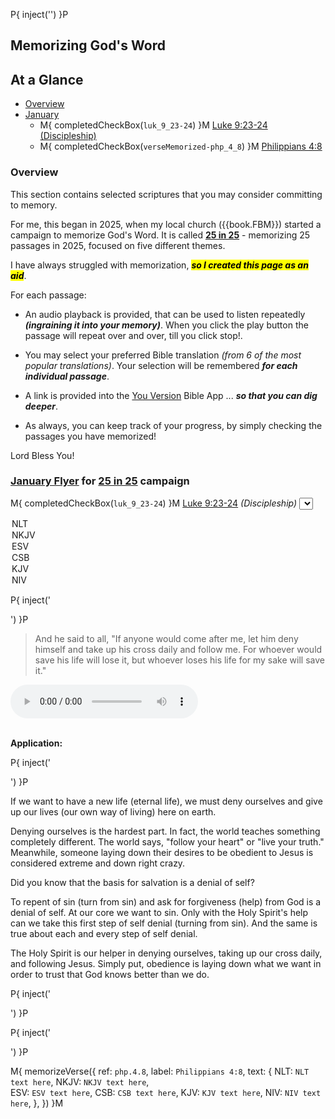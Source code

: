 <!-- mark this page so ReflectiveMemorizationData is maintained at run-time -->
P{ inject('<span id="ContainsReflectiveMemorizationData"></span>') }P

## Memorizing God's Word

## At a Glance

- [Overview](#overview)
- [January](#january-flyer-for-25-in-25-campaign)
  - M{ completedCheckBox(`luk_9_23-24`) }M [Luke 9:23-24 (Discipleship)](#luk_9_23-24)
  - M{ completedCheckBox(`verseMemorized-php_4_8`) }M [Philippians 4:8](#php_4_8)


### Overview

This section contains selected scriptures that you may consider
committing to memory.

For me, this began in 2025, when my local church ({{book.FBM}})
started a campaign to memorize God's Word.  It is called **[25 in
25](https://fbmaryville.org/25-in-25)** - memorizing 25 passages in
2025, focused on five different themes.

I have always struggled with memorization, **_<mark>so I created this page as
an aid</mark>_**.  

For each passage:

- An audio playback is provided, that can be used to listen repeatedly
  **_(ingraining it into your memory)_**.  When you click the play
  button the passage will repeat over and over, till you click stop!.

- You may select your preferred Bible translation _(from 6 of the most
  popular translations)_.  Your selection will be remembered **_for
  each individual passage_**.

- A link is provided into the [You Version](https://www.bible.com/)
  Bible App ... **_so that you can dig deeper_**.

- As always, you can keep track of your progress, by simply checking
  the passages you have memorized!

Lord Bless You!


<!-- *** NEW MONTH ******************************************************************************** -->

### [January Flyer](https://static1.squarespace.com/static/5b8548d5365f02b26106abe7/t/67573d80603d70651866cc8c/1733770624902/25in25cards_Jan.pdf) for [25 in 25](https://fbmaryville.org/25-in-25) campaign


<!-- *** NEW PASSAGE ******************************************************************************** -->

<span id="luk_9_23-24"></span> <!-- my own "silent" index entry for TOC ?? cannot use "." or other special chars -->

M{ completedCheckBox(`luk_9_23-24`) }M [Luke 9:23-24](https://bible.com/bible/59/luk.9.23-24.ESV) _(Discipleship)_  <select id="Memorize-luk_9_23-24-Translation">
  <option value="NLT">NLT</option>
  <option value="NKJV">NKJV</option>
  <option value="ESV">ESV</option>
  <option value="CSB">CSB</option>
  <option value="KJV">KJV</option>
  <option value="NIV">NIV</option>
</select>

P{ inject('<div class="indent">') }P

> And he said to all, "If anyone would come after me, let him deny
> himself and take up his cross daily and follow me. For whoever would
> save his life will lose it, but whoever loses his life for my sake
> will save it."

<audio controls loop>
  <source src="Memorization/luk_9_23-24.NLT.m4a" type="audio/mp4">
  audio NOT supported by this browser :-(
</audio> 
 
<br/>**Application:**<br/>

P{ inject('<div class="indent">') }P

If we want to have a new life (eternal life), we must deny ourselves
and give up our lives (our own way of living) here on earth.
 
Denying ourselves is the hardest part. In fact, the world teaches
something completely different. The world says, "follow your heart" or
"live your truth." Meanwhile, someone laying down their desires to be
obedient to Jesus is considered extreme and down right crazy.
 
Did you know that the basis for salvation is a denial of self?
 
To repent of sin (turn from sin) and ask for forgiveness (help) from
God is a denial of self. At our core we want to sin. Only with the
Holy Spirit's help can we take this first step of self denial (turning
from sin). And the same is true about each and every step of self
denial.
 
The Holy Spirit is our helper in denying ourselves, taking up our
cross daily, and following Jesus. Simply put, obedience is laying down
what we want in order to trust that God knows better than we do.

P{ inject('</div>') }P

P{ inject('</div>') }P

<!-- *** NEW PASSAGE ?? TESTING MACRO ******************************************************************************** -->

M{ memorizeVerse({
  ref:   `php.4.8`,
  label: `Philippians 4:8`,
  text: {
    NLT:  `NLT text here`,
    NKJV: `NKJV text here`,  
    ESV:  `ESV text here`,
    CSB:  `CSB text here`,
    KJV:  `KJV text here`,
    NIV:  `NIV text here`,
  },
}) }M
